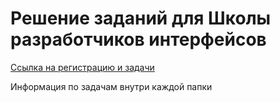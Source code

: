 # Решение заданий для Школы разработчиков интерфейсов

[Ссылка на регистрацию и задачи](https://academy.yandex.ru/events/shri/msk-2015/register/)

Информация по задачам внутри каждой папки
